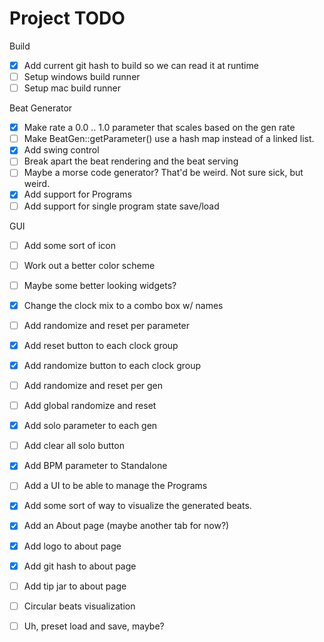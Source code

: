 # Project TODO

Build

- [x] Add current git hash to build so we can read it at runtime
- [ ] Setup windows build runner
- [ ] Setup mac build runner

Beat Generator

- [x] Make rate a 0.0 .. 1.0 parameter that scales based on the gen rate
- [ ] Make BeatGen::getParameter() use a hash map instead of a linked list.
- [x] Add swing control
- [ ] Break apart the beat rendering and the beat serving
- [ ] Maybe a morse code generator?  That'd be weird.  Not sure sick, but weird.
- [x] Add support for Programs
- [ ] Add support for single program state save/load
  
GUI

- [ ] Add some sort of icon
- [ ] Work out a better color scheme
- [ ] Maybe some better looking widgets?
- [x] Change the clock mix to a combo box w/ names
- [ ] Add randomize and reset per parameter
- [X] Add reset button to each clock group
- [x] Add randomize button to each clock group
- [ ] Add randomize and reset per gen
- [ ] Add global randomize and reset
- [x] Add solo parameter to each gen
- [ ] Add clear all solo button
- [x] Add BPM parameter to Standalone
- [ ] Add a UI to be able to manage the Programs
- [x] Add some sort of way to visualize the generated beats.
- [x] Add an About page (maybe another tab for now?)
- [x] Add logo to about page
- [x] Add git hash to about page
- [ ] Add tip jar to about page
- [ ] Circular beats visualization
- [ ] Uh, preset load and save, maybe?
  